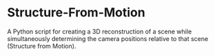 # Structure-From-Motion
A Python script for creating a 3D reconstruction of a scene while simultaneously determining the camera positions relative to that scene (Structure from Motion).
